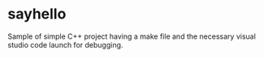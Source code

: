 # sayhello

Sample of simple C++ project having a make file and the 
necessary visual studio code launch for debugging.

